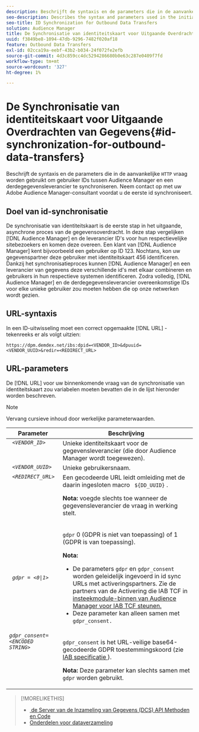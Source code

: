 ```yaml
---
description: Beschrijft de syntaxis en de parameters die in de aanvankelijke vraag van HTTP worden gebruikt om gebruiker IDs tussen Audience Manager en een derdegegevensleverancier te synchroniseren. Neem contact op met uw Adobe Audience Manager-consultant voordat u de eerste id synchroniseert.
seo-description: Describes the syntax and parameters used in the initial HTTP call to synchronize user IDs between Audience Manager and a third-party data provider. Contact your Adobe Audience Manager consultant before attempting your first ID synchronization.
seo-title: ID Synchronization for Outbound Data Transfers
solution: Audience Manager
title: De Synchronisatie van identiteitskaart voor Uitgaande Overdrachten van Gegevens
uuid: f3849be8-1094-47db-9296-7482f020af18
feature: Outbound Data Transfers
exl-id: 02cca19a-eebf-43b2-b034-24f072fe2efb
source-git-commit: 4d3c859cc4dc5294286680b0e63c287e0409f7fd
workflow-type: tm+mt
source-wordcount: '327'
ht-degree: 1%

---
```


# De Synchronisatie van identiteitskaart voor Uitgaande Overdrachten van Gegevens{#id-synchronization-for-outbound-data-transfers}

Beschrijft de syntaxis en de parameters die in de aanvankelijke `HTTP` vraag worden gebruikt om gebruiker IDs tussen Audience Manager en een derdegegevensleverancier te synchroniseren. Neem contact op met uw Adobe Audience Manager-consultant voordat u de eerste id synchroniseert.

<!-- c_id_sync_out.xml -->

## Doel van id-synchronisatie

De synchronisatie van identiteitskaart is de eerste stap in het uitgaande, asynchrone proces van de gegevensoverdracht. In deze stap vergelijken [!DNL Audience Manager] en de leverancier ID&#39;s voor hun respectievelijke sitebezoekers en komen deze overeen. Een klant van [!DNL Audience Manager] kent bijvoorbeeld een gebruiker op ID 123. Nochtans, kon uw gegevenspartner deze gebruiker met identiteitskaart 456 identificeren. Dankzij het synchronisatieproces kunnen [!DNL Audience Manager] en een leverancier van gegevens deze verschillende id&#39;s met elkaar combineren en gebruikers in hun respectieve systemen identificeren. Zodra volledig, [!DNL Audience Manager] en de derdegegevensleverancier overeenkomstige IDs voor elke unieke gebruiker zou moeten hebben die op onze netwerken wordt gezien.

## URL-syntaxis

In een ID-uitwisseling moet een correct opgemaakte [!DNL URL] -tekenreeks er als volgt uitzien:

```
https://dpm.demdex.net/ibs:dpid=<VENDOR_ID>&dpuuid=<VENDOR_UUID>&redir=<REDIRECT_URL>
```

## URL-parameters

De [!DNL URL] voor uw binnenkomende vraag van de synchronisatie van identiteitskaart zou variabelen moeten bevatten die in de lijst hieronder worden beschreven.

>[!NOTE]
>
>Vervang cursieve inhoud door werkelijke parameterwaarden.

<table id="table_EB9F4246E2A34ABB8ED06EA458EB186F"> 
 <thead> 
  <tr> 
   <th colname="col1" class="entry"> Parameter </th> 
   <th colname="col2" class="entry"> Beschrijving </th> 
  </tr> 
 </thead>
 <tbody> 
  <tr valign="top"> 
   <td colname="col1"> <code> <i>&lt;VENDOR_ID&gt;</i> </code> </td> 
   <td colname="col2">Unieke identiteitskaart voor de gegevensleverancier (die door <span class="keyword"> Audience Manager </span> wordt toegewezen). </td> 
  </tr> 
  <tr valign="top"> 
   <td colname="col1"> <code> <i>&lt;VENDOR_UUID&gt;</i> </code> </td> 
   <td colname="col2"> Unieke gebruikersnaam. </td> 
  </tr> 
  <tr valign="top"> 
   <td colname="col1"> <code> <i>&lt;REDIRECT_URL&gt;</i> </code> </td> 
   <td colname="col2">Een gecodeerde URL leidt omleiding met de daarin ingesloten macro <code> ${DD_UUID}</code> . <p><b> Nota:</b> voegde slechts toe wanneer de gegevensleverancier de vraag in werking stelt. </p> </td> 
  </tr> 
    </tr> 
  <tr> 
   <td colname="col1"> <code> <i>gdpr = &lt;0|1&gt;</i> </code> </td> 
   <td colname="col2"> <p><code>gdpr</code> 0 (GDPR is niet van toepassing) of 1 (GDPR is van toepassing).</p><p><b> Nota:</b> <ul><li>De parameters <code>gdpr</code> en <code>gdpr_consent</code> worden geleidelijk ingevoerd in id sync URLs met activeringspartners. Zie de partners van de Activering die IAB TCF in <a href="../../overview/data-security-and-privacy/aam-iab-plugin.md#aam-activation-partners"> insteekmodule-binnen van Audience Manager voor IAB TCF steunen.</a></li><li>Deze parameter kan alleen samen met <code>gdpr_consent.</code></li></ul></p></td>
  </tr> 
    </tr> 
  <tr valign="top"> 
   <td colname="col1"> <code><i>gdpr_consent=&lt;ENCODED STRING&gt;</i> </code> </td> 
   <td colname="col2"><p><code>gdpr_consent</code> is het URL-veilige base64-gecodeerde GDPR toestemmingskoord (zie <a href="https://github.com/InteractiveAdvertisingBureau/GDPR-Transparency-and-Consent-Framework/blob/master/URL-based%20Consent%20Passing_%20Framework%20Guidance.md#specifications" format="http" scope="external"> IAB specificatie </a>).</p><p><b> Nota:</b> Deze parameter kan slechts samen met <code>gdpr</code> worden gebruikt.</p> </td> 
  </tr> 
 </tbody> 
</table>

>[!MORELIKETHIS]
>
>* [&#x200B; de Server van de Inzameling van Gegevens (DCS) API Methoden en Code &#x200B;](../../api/dcs-intro/dcs-event-calls/dcs-event-calls.md)
>* [Onderdelen voor dataverzameling](../../reference/system-components/components-data-collection.md)
